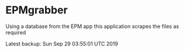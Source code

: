 # EPMgrabber
Using a database from the EPM app this application scrapes the files as required


Latest backup: Sun Sep 29 03:55:01 UTC 2019
